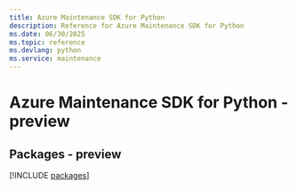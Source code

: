 ```yaml
---
title: Azure Maintenance SDK for Python
description: Reference for Azure Maintenance SDK for Python
ms.date: 06/30/2025
ms.topic: reference
ms.devlang: python
ms.service: maintenance
---
```

# Azure Maintenance SDK for Python - preview
## Packages - preview
[!INCLUDE [packages](maintenance-index.md)]